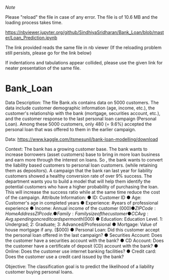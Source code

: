 *Note*

Please "reload" the file in case of any error. The file is of 10.6 MB and the loading process takes time.

https://nbviewer.jupyter.org/github/SindhiyaSridharan/Bank_Loan/blob/master/Loan_Prediction.ipynb

The link provided reads the same file in nb viewer (If the reloading problem still persists, please go for the link below)

If indentations and tabulations appear collided, please use the given link for neater presentation of the same file.

# Bank_Loan


Data Description:
The file Bank.xls contains data on 5000 customers. The data include customer demographic information (age, income, etc.), the customer's relationship with the bank (mortgage, securities account, etc.), and the customer response to the last personal loan campaign (Personal Loan).
Among these 5000 customers, only 480 (= 9.6%) accepted the personal loan that was offered to them in the earlier campaign.

Data:  https://www.kaggle.com/itsmesunil/bank-loan-modelling/download

Context:
The bank has a growing customer base. The bank wants to increase borrowers (asset customers) base to bring in more loan business and earn more through the interest on loans. So , the bank wants to convert the liability based customers to personal loan customers. (while retaining them as depositors). A campaign that the bank ran last year for liability customers showed a healthy conversion rate of over 9% success. The department wants you to build a model that will help them identify the potential customers who have a higher probability of purchasing the loan. This will increase the success ratio while at the same time reduce the cost of the campaign.
Attribute Information:
● ID: Customer ID
● Age: Customer's age in completed years
● Experience: #years of professional experience
● Income: Annual income of the customer ($000)
● ZIP Code: Home Address ZIP code.
● Family: Family size of the customer
● CCAvg: Avg. spending on credit cards per month ($000)
● Education: Education Level. 1: Undergrad; 2: Graduate; 3:
Advanced/Professional
● Mortgage: Value of house mortgage if any. ($000)
● Personal Loan: Did this customer accept the personal loan offered in the last
campaign?
● Securities Account: Does the customer have a securities account with the bank?
● CD Account: Does the customer have a certificate of deposit (CD) account with
the bank?
● Online: Does the customer use internet banking facilities?
● Credit card: Does the customer use a credit card issued by the bank?

Objective:
The classification goal is to predict the likelihood of a liability customer buying personal loans.
